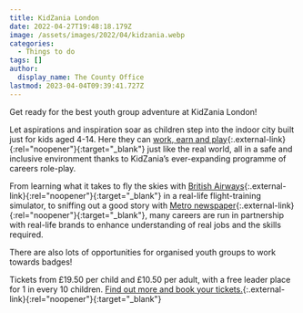 ```yaml
---
title: KidZania London
date: 2022-04-27T19:48:18.179Z
image: /assets/images/2022/04/kidzania.webp
categories:
  - Things to do
tags: []
author:
  display_name: The County Office
lastmod: 2023-04-04T09:39:41.727Z
---
```

Get ready for the best youth group adventure at KidZania London!

Let aspirations and inspiration soar as children step into the indoor city built just for kids aged 4-14. Here they can [work, earn and play][1]{:.external-link}{:rel="noopener"}{:target="_blank"} just like the real world, all in a safe and inclusive environment thanks to KidZania’s ever-expanding programme of careers role-play.

From learning what it takes to fly the skies with [British Airways][2]{:.external-link}{:rel="noopener"}{:target="_blank"} in a real-life flight-training simulator, to sniffing out a good story with [Metro newspaper][3]{:.external-link}{:rel="noopener"}{:target="_blank"}, many careers are run in partnership with real-life brands to enhance understanding of real jobs and the skills required.

There are also lots of opportunities for organised youth groups to work towards badges!

Tickets from £19.50 per child and £10.50 per adult, with a free leader place for 1 in every 10 children. [Find out more and book your tickets.][4]{:.external-link}{:rel="noopener"}{:target="_blank"}

[1]: https://kidzania.co.uk/education/learning-with-kidzania
[2]: https://kidzania.co.uk/whats-inside/all-activities/aviation-academy
[3]: https://kidzania.co.uk/whats-inside/all-activities/newspaper
[4]: https://kidzania.co.uk/visit-us/youth-group-visits

